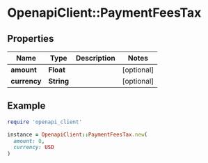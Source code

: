 # OpenapiClient::PaymentFeesTax

## Properties

| Name | Type | Description | Notes |
| ---- | ---- | ----------- | ----- |
| **amount** | **Float** |  | [optional] |
| **currency** | **String** |  | [optional] |

## Example

```ruby
require 'openapi_client'

instance = OpenapiClient::PaymentFeesTax.new(
  amount: 0,
  currency: USD
)
```

